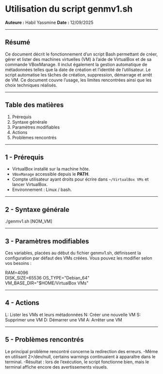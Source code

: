 # Utilisation du script genmv1.sh

**Auteure :** Habil Yassmine 
**Date :** 12/09/2025

---

## Résumé
Ce document décrit le fonctionnement d’un script Bash permettant de créer, gérer et lister des machines virtuelles (VM) à l’aide de VirtualBox et de sa commande VBoxManage. Il inclut également la gestion automatique de métadonnées telles que la date de création et l’identité de l’utilisateur. Le script automatise les tâches de création, suppression, démarrage et arrêt de VM. Ce document couvre l’usage, les limites rencontrées ainsi que les choix techniques réalisés.

---

## Table des matières
1. Prérequis  
2. Syntaxe générale  
3. Paramètres modifiables  
4. Actions  
5. Problèmes rencontrés

---

## 1 - Prérequis
- VirtualBox installé sur la machine hôte.  
- `VBoxManage` accessible depuis le **PATH**.
- Compte utilisateur ayant droits pour écrire dans `~/VirtualBox VMs` et lancer VirtualBox.  
- Environnement : Linux / bash.  

---

## 2 - Syntaxe générale
./genmv1.sh <ACTION> [NOM_VM]

---

## 3 - Paramètres modifiables
Ces variables, placées au début du fichier genmv1.sh, définissent la configuration par défaut des VMs créées.
Vous pouvez les modifier selon vos besoins :

RAM=4096         
DISK_SIZE=65536 
OS_TYPE="Debian_64"
VM_BASE_DIR="$HOME/VirtualBox VMs"

---

## 4 - Actions
L: Lister les VMs et leurs métadonnées
N: Créer une nouvelle VM
S: Supprimer une VM
D: Démarrer une VM
A: Arrêter une VM

---

## 5 - Problèmes rencontrés
Le principal problème rencontré concerne la redirection des erreurs.
-Même en utilisant 2>/dev/null, certains warnings continuaient à apparaître dans le terminal.
-Résultat : lors de l’exécution, le script fonctionne bien, mais le terminal affiche encore des avertissements visuels.
